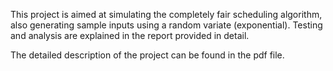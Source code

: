 This project is aimed at simulating the completely fair scheduling algorithm, also generating sample inputs using a random variate (exponential). Testing and analysis are explained in the report provided in detail. 

The detailed description of the project can be found in the pdf file.